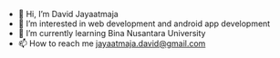 - 👋 Hi, I’m David Jayaatmaja
- 👀 I’m interested in web development and android app development
- 🌱 I’m currently learning Bina Nusantara University
- 📫 How to reach me jayaatmaja.david@gmail.com

<!---
dije06/dije06 is a ✨ special ✨ repository because its `README.md` (this file) appears on your GitHub profile.
You can click the Preview link to take a look at your changes.
--->
